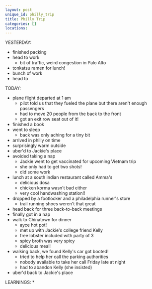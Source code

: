 ```yaml
---
layout: post
unique_id: philly_trip
title: Philly Trip
categories: []
locations: 
---
```


YESTERDAY:
* finished packing
* head to work
  * bit of traffic, weird congestion in Palo Alto
* tonkatsu ramen for lunch!
* bunch of work
* head to

TODAY:
* plane flight departed at 1 am
  * pilot told us that they fueled the plane but there aren't enough passengers
  * had to move 20 people from the back to the front
  * got an exit row seat out of it!
* finished a book
* went to sleep
  * back was only aching for a tiny bit
* arrived in philly on time
* surprisingly warm outside
* uber'd to Jackie's place
* avoided taking a nap
  * Jackie went to get vaccinated for upcoming Vietnam trip
  * she only had to get two shots!
  * did some work
* lunch at a south indian restaurant called Amma's
  * delicious dosa
  * chicken korma wasn't bad either
  * very cool handwashing station!!
* dropped by a footlocker and a philadelphia runner's store
  * trail running shoes weren't that great
* head back for three back-to-back meetings
* finally got in a nap
* walk to Chinatown for dinner
  * ayce hot pot!
  * met up with Jackie's college friend Kelly
  * free lobster included with party of 3
  * spicy broth was very spicy
  * delicious meal!
* walking back, we found Kelly's car got booted!
  * tried to help her call the parking authorities
  * nobody available to take her call Friday late at night
  * had to abandon Kelly (she insisted)
* uber'd back to Jackie's place

LEARNINGS:
* 
